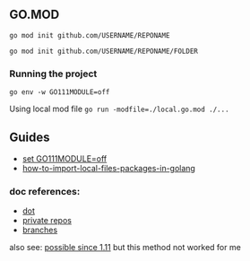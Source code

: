 
## GO.MOD 
```go mod init github.com/USERNAME/REPONAME```

```go mod init github.com/USERNAME/REPONAME/FOLDER```


### Running the project
```go env -w GO111MODULE=off```

Using local mod file
```go run -modfile=./local.go.mod ./...```



## Guides
- [set GO111MODULE=off](https://stackoverflow.com/a/67598174/15039733)
- [how-to-import-local-files-packages-in-golang](https://linguinecode.com/post/how-to-import-local-files-packages-in-golang)

### doc references: 
-    [dot](https://golang.org/ref/mod#go-mod-file-ident)
-   [private repos](https://golang.org/ref/mod#private-module-proxy-direct_)
-   [branches](https://golang.org/ref/mod#vcs-branch_)

also see: [possible since 1.11](https://stackoverflow.com/a/55302537/15039733) but this method not worked for me
